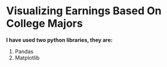 # Visualizing Earnings Based On College Majors

**I have used two python libraries, they are:**
1) Pandas
2) Matplotlib
